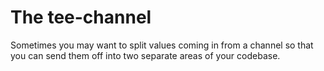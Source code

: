 # The tee-channel

Sometimes you may want to split values coming in from a channel so that you can send them off into two separate areas of your codebase.

```go
```